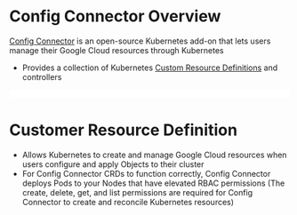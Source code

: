 # Config Connector Overview

[Config Connector](https://cloud.google.com/config-connector/docs/overview) is an open-source Kubernetes add-on that lets users manage their Google Cloud resources through Kubernetes

* Provides a collection of Kubernetes [Custom Resource Definitions](https://kubernetes.io/docs/concepts/extend-kubernetes/api-extension/custom-resources/) and controllers

![](https://github.com/JonmarCorpuz/LetsLearn/blob/main/Assets/Whitespace.png)

# Customer Resource Definition

* Allows Kubernetes to create and manage Google Cloud resources when users configure and apply Objects to their cluster
* For Config Connector CRDs to function correctly, Config Connector deploys Pods to your Nodes that have elevated RBAC permissions (The create, delete, get, and list permissions are required for Config Connector to create and reconcile Kubernetes resources)

